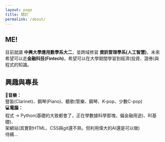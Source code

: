```yaml
---
layout: page
title: 關於
permalink: /about/
---
```

## ME!
目前就讀 **中興大學應用數學系大二**，並跨域修習 **資訊管理學系(人工智慧)**，未來希望可以走**金融科技(Fintech)**，希望可以在大學期間學習到經濟(投資、證券)與程式的知識。  

## 興趣與專長  
**🎵音樂：**  
豎笛(Clarinet)、鋼琴(Piano)、聽歌(管樂、鋼琴、K-pop、少數C-pop)  
**💻電腦：**   
程式 → Python(基礎的大致都會了，正在學數據科學那塊，偏金融用途)、R(基礎)、   
架網站(其實對HTML、CSS與git還不熟，但利用偉大的AI還是可以做)  
待續...




